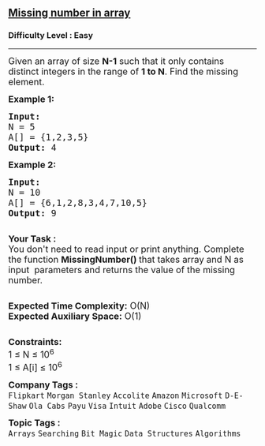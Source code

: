 <h2><a href="https://www.geeksforgeeks.org/problems/missing-number-in-array1416/1?page=1&sortBy=submissions">Missing number in array</a></h2><h3>Difficulty Level : Easy</h3><hr><div class="problems_problem_content__Xm_eO" style="user-select: auto;"><p style="user-select: auto;"><span style="font-size: 18px; user-select: auto;">Given an array of size&nbsp;<strong style="user-select: auto;">N-1</strong>&nbsp;such that it only contains distinct integers in the range of&nbsp;<strong style="user-select: auto;">1&nbsp;to N</strong>. Find the missing element.</span></p>
<p style="user-select: auto;"><span style="font-size: 18px; user-select: auto;"><strong style="user-select: auto;">Example 1:</strong></span></p>
<pre style="user-select: auto;"><span style="font-size: 18px; user-select: auto;"><strong style="user-select: auto;">Input:
</strong>N = 5
A[] = {1,2,3,5}
<strong style="user-select: auto;">Output: </strong>4</span>
</pre>
<p style="user-select: auto;"><span style="font-size: 18px; user-select: auto;"><strong style="user-select: auto;">Example 2:</strong></span></p>
<pre style="user-select: auto;"><span style="font-size: 18px; user-select: auto;"><strong style="user-select: auto;">Input:
</strong>N = 10
A[] = {6,1,2,8,3,4,7,10,5}
<strong style="user-select: auto;">Output: </strong>9</span></pre>
<p style="user-select: auto;"><br style="user-select: auto;"><span style="font-size: 18px; user-select: auto;"><strong style="user-select: auto;">Your Task :</strong><br style="user-select: auto;">You don't need to read input or print anything.&nbsp;Complete the function&nbsp;<strong style="user-select: auto;">MissingNumber()&nbsp;</strong>that takes array and N as input &nbsp;parameters and returns the value of the missing number.</span></p>
<p style="user-select: auto;"><br style="user-select: auto;"><span style="font-size: 18px; user-select: auto;"><strong style="user-select: auto;">Expected Time Complexity:</strong>&nbsp;O(N)<br style="user-select: auto;"><strong style="user-select: auto;">Expected Auxiliary Space:</strong>&nbsp;O(1)</span></p>
<p style="user-select: auto;"><br style="user-select: auto;"><span style="font-size: 18px; user-select: auto;"><strong style="user-select: auto;">Constraints:</strong><br style="user-select: auto;">1 ≤ N ≤ 10<sup style="user-select: auto;">6</sup><br style="user-select: auto;">1 ≤ A[i] ≤ 10<sup style="user-select: auto;">6</sup></span></p></div><p><span style=font-size:18px><strong>Company Tags : </strong><br><code>Flipkart</code>&nbsp;<code>Morgan Stanley</code>&nbsp;<code>Accolite</code>&nbsp;<code>Amazon</code>&nbsp;<code>Microsoft</code>&nbsp;<code>D-E-Shaw</code>&nbsp;<code>Ola Cabs</code>&nbsp;<code>Payu</code>&nbsp;<code>Visa</code>&nbsp;<code>Intuit</code>&nbsp;<code>Adobe</code>&nbsp;<code>Cisco</code>&nbsp;<code>Qualcomm</code>&nbsp;<br><p><span style=font-size:18px><strong>Topic Tags : </strong><br><code>Arrays</code>&nbsp;<code>Searching</code>&nbsp;<code>Bit Magic</code>&nbsp;<code>Data Structures</code>&nbsp;<code>Algorithms</code>&nbsp;